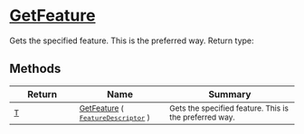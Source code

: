 # [GetFeature](./Signature-100663440.md)

Gets the specified feature. This is the preferred way.
Return type:
## Methods

| Return | Name | Summary | 
| --- | --- | --- | 
| <sub>[T](./Signature-100663440.md)</sub><img width=200/>| <sub>[GetFeature](./Signature-100663440.md) ( [`FeatureDescriptor`](./../FeatureDescriptor.md) )</sub>| <sub>Gets the specified feature. This is the preferred way.</sub><img width=200/>| <br>



